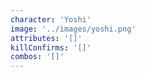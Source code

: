 ```yaml
---
character: 'Yoshi'
image: '../images/yoshi.png'
attributes: '[]'
killConfirms: '[]'
combos: '[]'
---
```

